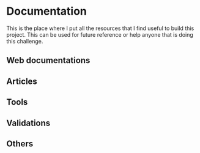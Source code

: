 # Documentation

This is the place where I put all the resources that I find useful to build this project. This can be used for future reference or help anyone that is doing this challenge.

## Web documentations

## Articles

## Tools

## Validations

## Others
